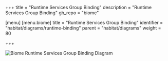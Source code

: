 +++
title = "Runtime Services Group Binding"
description = "Runtime Services Group Binding"
gh_repo = "biome"

[menu]
  [menu.biome]
    title = "Runtime Services Group Binding"
    identifier = "habitat/diagrams/runtime-binding"
    parent = "habitat/diagrams"
    weight = 80

+++

![Biome Runtime Services Group Binding Diagram](/images/habitat/biome-runtime-service-group-binding.png)
